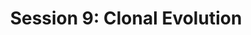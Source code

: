 ---
layout: page
title: "Session 9: Clonal Evolution "
parent: Sessions
nav_order: 9
permalink: /sessions/session_9
toc: true
tabs: session9_tabs
---